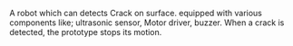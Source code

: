 A robot which can detects Crack on surface. equipped with various components like; ultrasonic sensor, Motor driver, buzzer. When a crack is detected, the prototype stops its motion.
